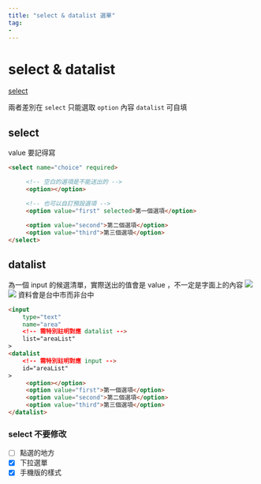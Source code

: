 ```yaml
---
title: "select & datalist 選單"
tag: 
- 
---
```

#  select & datalist
[select](https://developer.mozilla.org/ja/docs/Web/HTML/Element/select)

兩者差別在 `select` 只能選取 `option` 內容
`datalist` 可自填

## select
value 要記得寫
```html
<select name="choice" required>

	 <!-- 空白的選項是不能送出的 -->
	 <option></option>

	 <!-- 也可以自訂預設選項 -->
	 <option value="first" selected>第一個選項</option>
	 
	 <option value="second">第二個選項</option>
	 <option value="third">第三個選項</option>
</select>
```


## datalist
為一個 input 的候選清單，實際送出的值會是 value ，不一定是字面上的內容
![](https://i.imgur.com/mADrmTJ.png)
![](https://i.imgur.com/klYQhsr.png)
資料會是台中市而非台中

```html
<input 
	type="text" 
	name="area" 
	<!-- 需特別註明對應 datalist -->
	list="areaList"
>
<datalist 
	<!-- 需特別註明對應 input -->
	id="areaList"
>
	 <option></option>
	 <option value="first">第一個選項</option>
	 <option value="second">第二個選項</option>
	 <option value="third">第三個選項</option>
</datalist>
```

### select 不要修改
- [ ] 點選的地方
- [x] 下拉選單
- [x] 手機版的樣式